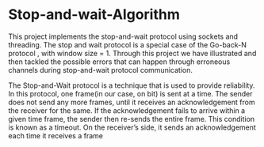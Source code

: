 # Stop-and-wait-Algorithm
This project implements the stop-and-wait protocol using sockets and threading. The stop and wait protocol is a special case of the Go-back-N protocol , with window size = 1. Through this project we have illustrated and then tackled the possible errors that can happen through erroneous channels during stop-and-wait protocol communication.

The Stop-and-Wait protocol is a technique that is used to provide reliability. In this protocol, one frame(in our case, on bit) is sent at a time. The sender does not send any more frames, until it receives an acknowledgement from the receiver for the same. If the acknowledgement fails to arrive within a given time frame, the sender then re-sends the entire frame. This condition is known as a timeout. On the receiver’s side, it sends an acknowledgement each time it receives a frame
